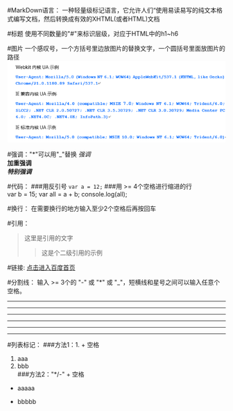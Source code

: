 #MarkDown语言：
一种轻量级标记语言，它允许人们“使用易读易写的纯文本格式编写文档，然后转换成有效的XHTML(或者HTML)文档

#标题
使用不同数量的"#"来标识层级，对应于HTML中的h1~h6   

#图片 
一个感叹号，一个方括号里边放图片的替换文字，一个圆括号里面放图片的路径  
![测试图片](./ua.png)

#强调："*"可以用"_"替换
*强调*  
**加重强调**  
***特别强调***

#代码：
###用反引号
`var a = 12;` 
###用 >= 4个空格进行缩进的行  
    var b = 15;
    var all = a + b;
    console.log(all);

#换行：
在需要换行的地方输入至少2个空格后再按回车

#引用：
>这里是引用的文字   
>>这是个二级引用的示例

#链接:
[点击进入百度首页](https://www.baidu.com)

#分割线：
输入 >= 3个的 "-" 或 "*" 或 "_"，短横线和星号之间可以输入任意个空格。
***
*  *    *
---
-  --
___
_  _  _

#列表标记：
###方法1：1. + 空格
1. aaa
2. bbb   
###方法2："*/-" + 空格
* aaaaa
- bbbbb


